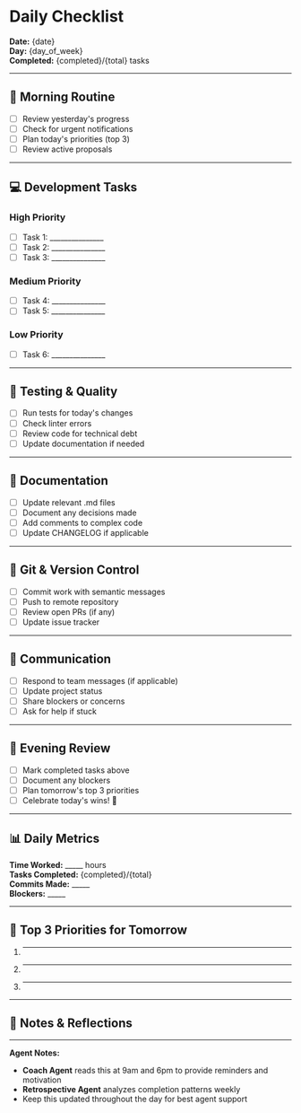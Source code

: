# Daily Checklist

**Date:** {date}  
**Day:** {day_of_week}  
**Completed:** {completed}/{total} tasks

---

## 🌅 Morning Routine

- [ ] Review yesterday's progress
- [ ] Check for urgent notifications
- [ ] Plan today's priorities (top 3)
- [ ] Review active proposals

---

## 💻 Development Tasks

### High Priority
- [ ] Task 1: _______________
- [ ] Task 2: _______________
- [ ] Task 3: _______________

### Medium Priority
- [ ] Task 4: _______________
- [ ] Task 5: _______________

### Low Priority
- [ ] Task 6: _______________

---

## 🧪 Testing & Quality

- [ ] Run tests for today's changes
- [ ] Check linter errors
- [ ] Review code for technical debt
- [ ] Update documentation if needed

---

## 📝 Documentation

- [ ] Update relevant .md files
- [ ] Document any decisions made
- [ ] Add comments to complex code
- [ ] Update CHANGELOG if applicable

---

## 🔄 Git & Version Control

- [ ] Commit work with semantic messages
- [ ] Push to remote repository
- [ ] Review open PRs (if any)
- [ ] Update issue tracker

---

## 🤝 Communication

- [ ] Respond to team messages (if applicable)
- [ ] Update project status
- [ ] Share blockers or concerns
- [ ] Ask for help if stuck

---

## 🌙 Evening Review

- [ ] Mark completed tasks above
- [ ] Document any blockers
- [ ] Plan tomorrow's top 3 priorities
- [ ] Celebrate today's wins! 🎉

---

## 📊 Daily Metrics

**Time Worked:** _____ hours  
**Tasks Completed:** {completed}/{total}  
**Commits Made:** _____  
**Blockers:** _____

---

## 🎯 Top 3 Priorities for Tomorrow

1. _______________
2. _______________
3. _______________

---

## 💭 Notes & Reflections

<!-- Use this space for thoughts, ideas, or learnings from today -->


---

**Agent Notes:**
- **Coach Agent** reads this at 9am and 6pm to provide reminders and motivation
- **Retrospective Agent** analyzes completion patterns weekly
- Keep this updated throughout the day for best agent support
